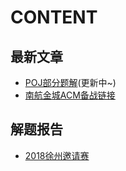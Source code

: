 # CONTENT
## 最新文章
- [POJ部分题解](https://github.com/UNICKCHENG/POJ/blob/master/README.md)(更新中~)
- [南航金城ACM备战链接](https://github.com/nhjcacmt/acm/blob/master/note/%E5%8D%97%E8%88%AA%E9%87%91%E5%9F%8EACM%E5%A4%87%E6%88%98%E9%93%BE%E6%8E%A5.md)

## 解题报告
- [2018徐州邀请赛](https://github.com/nhjcacmt/acm/blob/master/src/report/2018%E5%BE%90%E5%B7%9E%E9%82%80%E8%AF%B7%E8%B5%9B.md)
